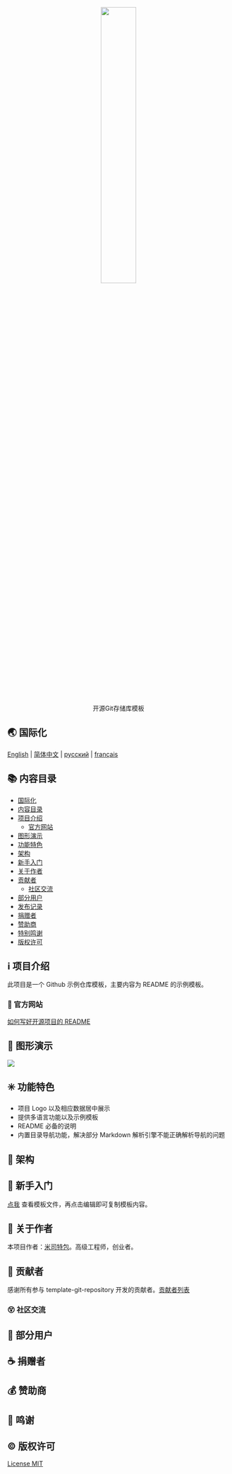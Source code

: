 <p align="center">
  <img src="https://cdn.jsdelivr.net/gh/misitebao/CDN@master/gravatar_tigateam.png" width="40%" /><br/>
</p>
<p align="center">
开源Git存储库模板
</p>

<span id="nav-1"></span>

## 🌏 国际化

[English](README.md) | [简体中文](README.zh-Hans.md) | [русский](README.ru.md) | [français](README.fr.md)

<span id="nav-2"></span>

## 📚 内容目录

- [国际化](#nav-1)
- [内容目录](#nav-2)
- [项目介绍](#nav-3)
  - [官方网站](#nav-3-1)
- [图形演示](#nav-4)
- [功能特色](#nav-5)
- [架构](#nav-6)
- [新手入门](#nav-7)
- [关于作者](#nav-8)
- [贡献者](#nav-9)
  - [社区交流](#nav-9-1)
- [部分用户](#nav-10)
- [发布记录](CHANGE.md)
- [捐赠者](#nav-11)
- [赞助商](#nav-12)
- [特别鸣谢](#nav-13)
- [版权许可](#nav-14)

<span id="nav-3"></span>

## ℹ️ 项目介绍

此项目是一个 Github 示例仓库模板，主要内容为 README 的示例模板。

<span id="nav-3-1"></span>

### 🔔 官方网站

[如何写好开源项目的 README](https://blog.misitebao.com/posts/%E7%BC%96%E7%A8%8B%E6%8A%80%E6%9C%AF/%E5%A6%82%E4%BD%95%E5%86%99%E5%A5%BD%E5%BC%80%E6%BA%90%E9%A1%B9%E7%9B%AE%E7%9A%84readme-%E8%87%AA%E7%94%A8git%E4%BB%93%E5%BA%93%E6%A8%A1%E6%9D%BF%E5%88%86%E4%BA%AB/)
<span id="nav-4"></span>

## 🌅 图形演示

![](https://cdn.jsdelivr.net/gh/misitebao/CDN@main/md/20210727130417.png)

<span id="nav-5"></span>

## ✳️ 功能特色

- 项目 Logo 以及相应数据居中展示
- 提供多语言功能以及示例模板
- README 必备的说明
- 内置目录导航功能，解决部分 Markdown 解析引擎不能正确解析导航的问题

<span id="nav-6"></span>

## 🍊 架构

<span id="nav-7"></span>

## 💎 新手入门

[点我](README.zh-Hans.tmpl.md) 查看模板文件，再点击编辑即可复制模板内容。

<span id="nav-8"></span>

## 🙆 关于作者

本项目作者：[米司特包](https://github.com/misitebao)。高级工程师，创业者。

<span id="nav-9"></span>

## 🌟 贡献者

感谢所有参与 template-git-repository 开发的贡献者。[贡献者列表](https://github.com/misitebao/template-git-repository/graphs/contributors)

<span id="nav-9-1"></span>

### 😵 社区交流

<span id="nav-10"></span>

## 👼 部分用户

<span id="nav-11"></span>

## ☕ 捐赠者

<span id="nav-12"></span>

## 💰 赞助商

<span id="nav-13"></span>

## 👏 鸣谢

<span id="nav-14"></span>

## ©️ 版权许可

[License MIT](LICENSE)
